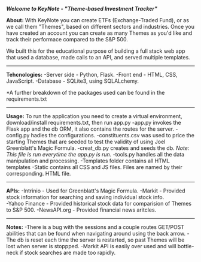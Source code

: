 ***Welcome to KeyNote - "Theme-based Investment Tracker"***

**About:**
With KeyNote you can create ETFs (Exchange-Traded Fund), or as we call them "Themes", based on different sectors and industries. Once you have created an account you can create as many Themes as you'd like and track their performace compared to the S&P 500.

We built this for the educational purpose of building a full stack web app that used a database, made calls to an API, and served multiple templates.
_______________________________________________________________________________________________________________________________

**Tehcnologies:**
-Server side - Python, Flask.
-Front end - HTML, CSS, JavaScript.
-Database - SQLite3, using SQLALchemy.

*A further breakdown of the packages used can be found in the requirements.txt

_______________________________________________________________________________________________________________________________

**Usage:**
To run the application you need to create a virtual environment, download/install requirements.txt, then run app.py
-app.py invokes the Flask app and the db ORM, it also contains the routes for the server.
-config.py hadles the configurations.
-constituents.csv was used to price the starting Themes that are seeded to test the validity of using Joel Greenblatt's Magic Formula.
-creat_db.py creates and seeds the db. *Note: This file is run everytime the app.py is run.*
-tools.py handles all the data manipulation and processing.
-Templates folder contains all HTML templates
-Static contains all CSS and JS files. Files are named by their corresponding. HTML file.
______________________________________________________________________________________________________________________________

**APIs:**
-Intrinio - Used for Greenblatt's Magic Formula.
-Markit - Provided stock information for searching and saving individual stock info.  
-Yahoo Finance - Provided historical stock data for comparision of Themes to S&P 500.
-NewsAPI.org - Provided financial news aritcles.

______________________________________________________________________________________________________________________________

**Notes:**
-There is a bug with the sessions and a couple routes GET/POST abilities that can be found when navigating around using the back arrow.
-The db is reset each time the server is restarted, so past Themes will be lost when server is stoppped.
-Markit API is easily over used and will bottle-neck if stock searches are made too rapidly. 

